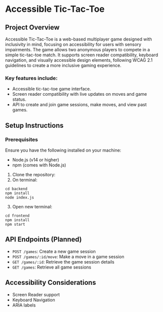 # Accessible Tic-Tac-Toe

## Project Overview

Accessible Tic-Tac-Toe is a web-based multiplayer game designed with inclusivity in mind, focusing on accessibility for users with sensory impairments. The game allows two anonymous players to compete in a simple tic-tac-toe match. It supports screen reader compatibility, keyboard navigation, and visually accessible design elements, following WCAG 2.1 guidelines to create a more inclusive gaming experience.

### Key features include:

- Accessible tic-tac-toe game interface.
- Screen reader compatibility with live updates on moves and game status.
- API to create and join game sessions, make moves, and view past games.

## Setup Instructions

### Prerequisites
Ensure you have the following installed on your machine:
- Node.js (v14 or higher)
- npm (comes with Node.js)

1. Clone the repository:
2. On terminal:
```
cd backend
npm install
node index.js
```
3. Open new terminal:
```
cd frontend
npm install
npm start
```

## API Endpoints (Planned)
- `POST /games`: Create a new game session
- `POST /games/:id/move`: Make a move in a game session
- `GET /games/:id`: Retrieve the game session details
- `GET /games`: Retrieve all game sessions

## Accessibility Considerations
- Screen Reader support
- Keyboard Navigation
- ARIA labels